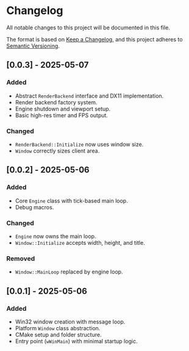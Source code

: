 # Changelog

All notable changes to this project will be documented in this file.

The format is based on [Keep a Changelog](https://keepachangelog.com/en/1.1.0/),
and this project adheres to [Semantic Versioning](https://semver.org/spec/v2.0.0.html).

## [0.0.3] - 2025-05-07

### Added

- Abstract `RenderBackend` interface and DX11 implementation.
- Render backend factory system.
- Engine shutdown and viewport setup.
- Basic high-res timer and FPS output.

### Changed

- `RenderBackend::Initialize` now uses window size.
- `Window` correctly sizes client area.

## [0.0.2] - 2025-05-06

### Added

- Core `Engine` class with tick-based main loop.
- Debug macros.

### Changed

- `Engine` now owns the main loop.
- `Window::Initialize` accepts width, height, and title.

### Removed

- `Window::MainLoop` replaced by engine loop.

## [0.0.1] - 2025-05-06

### Added

- Win32 window creation with message loop.
- Platform `Window` class abstraction.
- CMake setup and folder structure.
- Entry point (`wWinMain`) with minimal startup logic.
